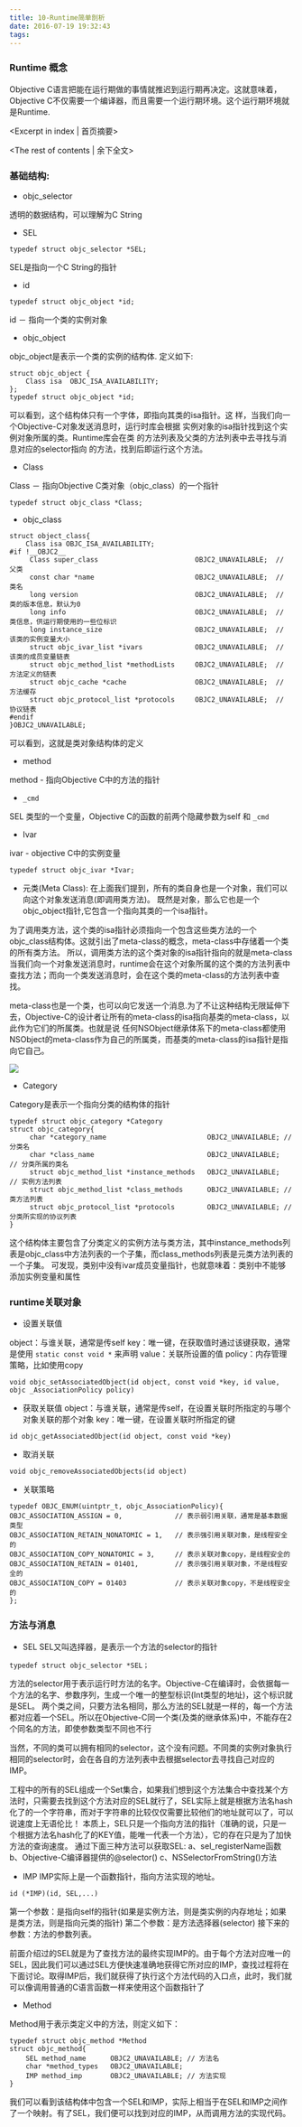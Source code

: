 ```yaml
---
title: 10-Runtime简单剖析
date: 2016-07-19 19:32:43
tags:
---
```



### Runtime 概念
Objective C语言把能在运行期做的事情就推迟到运行期再决定。这就意味着，Objective C不仅需要一个编译器，而且需要一个运行期环境。这个运行期环境就是Runtime.


<Excerpt in index | 首页摘要>
 <!-- more -->
<The rest of contents | 余下全文>

### 基础结构:

* objc_selector

透明的数据结构，可以理解为C String

* SEL
```
typedef struct objc_selector *SEL;
```

SEL是指向一个C String的指针

* id
```
typedef struct objc_object *id;

```

id － 指向一个类的实例对象

* objc_object

objc_object是表示一个类的实例的结构体.
定义如下:

```
struct objc_object {
    Class isa  OBJC_ISA_AVAILABILITY;
};
typedef struct objc_object *id;
```

可以看到，这个结构体只有一个字体，即指向其类的isa指针。这
样，当我们向一个Objective-C对象发送消息时，运行时库会根据
实例对象的isa指针找到这个实例对象所属的类。Runtime库会在类
的方法列表及父类的方法列表中去寻找与消息对应的selector指向
的方法，找到后即运行这个方法。


* Class

Class － 指向Objective C类对象（objc_class）的一个指针

```
typedef struct objc_class *Class;
```


* objc_class

```
struct object_class{
    Class isa OBJC_ISA_AVAILABILITY;
#if !__OBJC2__
     Class super_class                        OBJC2_UNAVAILABLE;  // 父类
     const char *name                         OBJC2_UNAVAILABLE;  // 类名
     long version                             OBJC2_UNAVAILABLE;  // 类的版本信息，默认为0
     long info                                OBJC2_UNAVAILABLE;  // 类信息，供运行期使用的一些位标识
     long instance_size                       OBJC2_UNAVAILABLE;  // 该类的实例变量大小
     struct objc_ivar_list *ivars             OBJC2_UNAVAILABLE;  // 该类的成员变量链表
     struct objc_method_list *methodLists     OBJC2_UNAVAILABLE;  // 方法定义的链表
     struct objc_cache *cache                 OBJC2_UNAVAILABLE;  // 方法缓存
     struct objc_protocol_list *protocols     OBJC2_UNAVAILABLE;  // 协议链表
#endif
}OBJC2_UNAVAILABLE;
```
可以看到，这就是类对象结构体的定义


* method

method - 指向Objective C中的方法的指针

* `_cmd`

SEL 类型的一个变量，Objective C的函数的前两个隐藏参数为self 和 `_cmd`

* Ivar

ivar - objective C中的实例变量

```
typedef struct objc_ivar *Ivar;

```

* 元类(Meta Class):
在上面我们提到，所有的类自身也是一个对象，我们可以向这个对象发送消息(即调用类方法)。
既然是对象，那么它也是一个objc_object指针,它包含一个指向其类的一个isa指针。

为了调用类方法，这个类的isa指针必须指向一个包含这些类方法的一个objc_class结构体。这就引出了meta-class的概念，meta-class中存储着一个类的所有类方法。
所以，调用类方法的这个类对象的isa指针指向的就是meta-class
当我们向一个对象发送消息时，runtime会在这个对象所属的这个类的方法列表中查找方法；而向一个类发送消息时，会在这个类的meta-class的方法列表中查找。

meta-class也是一个类，也可以向它发送一个消息.为了不让这种结构无限延伸下去，Objective-C的设计者让所有的meta-class的isa指向基类的meta-class，以此作为它们的所属类。也就是说 任何NSObject继承体系下的meta-class都使用NSObject的meta-class作为自己的所属类，而基类的meta-class的isa指针是指向它自己。

![](img/runtime的isa指针指向图.png)

* Category

Category是表示一个指向分类的结构体的指针
```
typedef struct objc_category *Category
struct objc_category{
     char *category_name                         OBJC2_UNAVAILABLE; // 分类名
     char *class_name                            OBJC2_UNAVAILABLE;  // 分类所属的类名
     struct objc_method_list *instance_methods   OBJC2_UNAVAILABLE;  // 实例方法列表
     struct objc_method_list *class_methods      OBJC2_UNAVAILABLE; // 类方法列表
     struct objc_protocol_list *protocols        OBJC2_UNAVAILABLE; // 分类所实现的协议列表
}
```

这个结构体主要包含了分类定义的实例方法与类方法，其中instance_methods列表是objc_class中方法列表的一个子集，而class_methods列表是元类方法列表的一个子集。
可发现，类别中没有ivar成员变量指针，也就意味着：类别中不能够添加实例变量和属性

### runtime关联对象

* 设置关联值

object：与谁关联，通常是传self
key：唯一键，在获取值时通过该键获取，通常是使用 `static const void *` 来声明
value：关联所设置的值
policy：内存管理策略，比如使用copy
```
void objc_setAssociatedObject(id object, const void *key, id value, objc _AssociationPolicy policy)
```

* 获取关联值
object：与谁关联，通常是传self，在设置关联时所指定的与哪个对象关联的那个对象
key：唯一键，在设置关联时所指定的键
```
id objc_getAssociatedObject(id object, const void *key)
```

* 取消关联
```
void objc_removeAssociatedObjects(id object)
```

* 关联策略
```
typedef OBJC_ENUM(uintptr_t, objc_AssociationPolicy){
OBJC_ASSOCIATION_ASSIGN = 0,             // 表示弱引用关联，通常是基本数据类型
OBJC_ASSOCIATION_RETAIN_NONATOMIC = 1,   // 表示强引用关联对象，是线程安全的
OBJC_ASSOCIATION_COPY_NONATOMIC = 3,     // 表示关联对象copy，是线程安全的
OBJC_ASSOCIATION_RETAIN = 01401,         // 表示强引用关联对象，不是线程安全的
OBJC_ASSOCIATION_COPY = 01403            // 表示关联对象copy，不是线程安全的
};
```

### 方法与消息

* SEL
SEL又叫选择器，是表示一个方法的selector的指针

```
typedef struct objc_selector *SEL；
```
方法的selector用于表示运行时方法的名字。Objective-C在编译时，会依据每一个方法的名字、参数序列，生成一个唯一的整型标识(Int类型的地址)，这个标识就是SEL。
两个类之间，只要方法名相同，那么方法的SEL就是一样的，每一个方法都对应着一个SEL。所以在Objective-C同一个类(及类的继承体系)中，不能存在2个同名的方法，即使参数类型不同也不行

当然，不同的类可以拥有相同的selector，这个没有问题。不同类的实例对象执行相同的selector时，会在各自的方法列表中去根据selector去寻找自己对应的IMP。

工程中的所有的SEL组成一个Set集合，如果我们想到这个方法集合中查找某个方法时，只需要去找到这个方法对应的SEL就行了，SEL实际上就是根据方法名hash化了的一个字符串，而对于字符串的比较仅仅需要比较他们的地址就可以了，可以说速度上无语伦比！
本质上，SEL只是一个指向方法的指针（准确的说，只是一个根据方法名hash化了的KEY值，能唯一代表一个方法），它的存在只是为了加快方法的查询速度。
通过下面三种方法可以获取SEL:
a、sel_registerName函数
b、Objective-C编译器提供的@selector()
c、NSSelectorFromString()方法


* IMP
IMP实际上是一个函数指针，指向方法实现的地址。
```
id (*IMP)(id, SEL,...)
```
第一个参数：是指向self的指针(如果是实例方法，则是类实例的内存地址；如果是类方法，则是指向元类的指针)
第二个参数：是方法选择器(selector)
接下来的参数：方法的参数列表。

前面介绍过的SEL就是为了查找方法的最终实现IMP的。由于每个方法对应唯一的SEL，因此我们可以通过SEL方便快速准确地获得它所对应的IMP，查找过程将在下面讨论。取得IMP后，我们就获得了执行这个方法代码的入口点，此时，我们就可以像调用普通的C语言函数一样来使用这个函数指针了

* Method

Method用于表示类定义中的方法，则定义如下：
```
typedef struct objc_method *Method
struct objc_method{
    SEL method_name      OBJC2_UNAVAILABLE; // 方法名
    char *method_types   OBJC2_UNAVAILABLE;
    IMP method_imp       OBJC2_UNAVAILABLE; // 方法实现
}
```
我们可以看到该结构体中包含一个SEL和IMP，实际上相当于在SEL和IMP之间作了一个映射。有了SEL，我们便可以找到对应的IMP，从而调用方法的实现代码。
